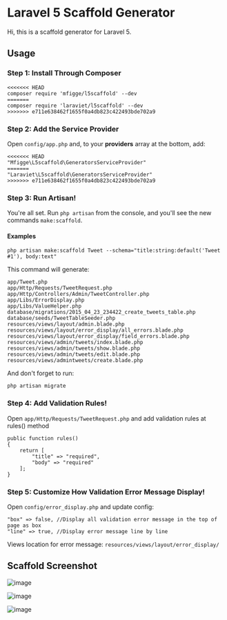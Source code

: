 # Laravel 5 Scaffold Generator


Hi, this is a scaffold generator for Laravel 5.



## Usage

### Step 1: Install Through Composer

```
<<<<<<< HEAD
composer require 'mfigge/l5scaffold' --dev
=======
composer require 'laraviet/l5scaffold' --dev
>>>>>>> e711e638462f1655f0a4db823c422493bde702a9
```

### Step 2: Add the Service Provider

Open `config/app.php` and, to your **providers** array at the bottom, add:

```
<<<<<<< HEAD
"Mfigge\L5scaffold\GeneratorsServiceProvider"
=======
"Laraviet\L5scaffold\GeneratorsServiceProvider"
>>>>>>> e711e638462f1655f0a4db823c422493bde702a9
```

### Step 3: Run Artisan!

You're all set. Run `php artisan` from the console, and you'll see the new commands `make:scaffold`.

#### Examples


```
php artisan make:scaffold Tweet --schema="title:string:default('Tweet #1'), body:text"
```
This command will generate:

```
app/Tweet.php
app/Http/Requests/TweetRequest.php
app/Http/Controllers/Admin/TweetController.php
app/Libs/ErrorDisplay.php
app/Libs/ValueHelper.php
database/migrations/2015_04_23_234422_create_tweets_table.php
database/seeds/TweetTableSeeder.php
resources/views/layout/admin.blade.php
resources/views/layout/error_display/all_errors.blade.php
resources/views/layout/error_display/field_errors.blade.php
resources/views/admin/tweets/index.blade.php
resources/views/admin/tweets/show.blade.php
resources/views/admin/tweets/edit.blade.php
resources/views/admintweets/create.blade.php
```
And don't forget to run:

```
php artisan migrate
```

### Step 4: Add Validation Rules!

Open `app/Http/Requests/TweetRequest.php` and add validation rules at rules() method

```
public function rules()
{
    return [
    	"title" => "required",
    	"body" => "required"
    ];
}
```

### Step 5: Customize How Validation Error Message Display!

Open `config/error_display.php` and update config:

```
"box" => false, //Display all validation error message in the top of page as box
"line" => true, //Display error message line by line
```

Views location for error message: `resources/views/layout/error_display/`

## Scaffold Screenshot
![image](http://i59.tinypic.com/2mr8obk.png)

![image](http://i57.tinypic.com/2dqqb2r.png)

![image](http://i62.tinypic.com/30ruvdk.png)
